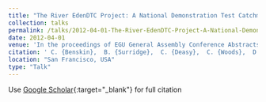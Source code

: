 ```yaml
---
title: "The River EdenDTC Project: A National Demonstration Test Catchment"
collection: talks
permalink: /talks/2012-04-01-The-River-EdenDTC-Project-A-National-Demonstration-Test-Catchment
date: 2012-04-01
venue: 'In the proceedings of EGU General Assembly Conference Abstracts'
citation: ' C. {Benskin},  B. {Surridge},  C. {Deasy},  C. {Woods},  D. {Rimmer},  E. {Lees},  G. {Owens},  J. {Jonczyk},  J. {Quinton},  M. {Wilkinson}, &quot;The River EdenDTC Project: A National Demonstration Test Catchment.&quot; In the proceedings of EGU General Assembly Conference Abstracts, 2012.'
location: "San Francisco, USA"
type: "Talk"
---
```

Use [Google Scholar](https://scholar.google.com/scholar?q=The+River+EdenDTC+Project:+A+National+Demonstration+Test+Catchment){:target="_blank"} for full citation
